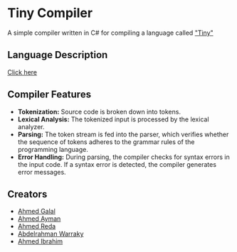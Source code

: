 # Tiny Compiler

A simple compiler written in C# for compiling a language called ["Tiny"](https://docs.google.com/document/d/1h-3RqkaAxX5-Ezn_suKxsFF21nWHs-yG/edit?usp=sharing&ouid=118135812407943525396&rtpof=true&sd=true)



## Language Description
[Click here](https://docs.google.com/document/d/1h-3RqkaAxX5-Ezn_suKxsFF21nWHs-yG/edit?usp=sharing&ouid=118135812407943525396&rtpof=true&sd=true)



## Compiler Features
- **Tokenization:** Source code is broken down into tokens.
- **Lexical Analysis:** The tokenized input is processed by the lexical analyzer.
- **Parsing:** The token stream is fed into the parser, which verifies whether the sequence of tokens adheres to the grammar rules of the programming language.
- **Error Handling:** During parsing, the compiler checks for syntax errors in the input code. If a syntax error is detected, the compiler generates error messages.



## Creators
- [Ahmed Galal](https://github.com/1AhmedGalal)
- [Ahmed Ayman](https://github.com/AhmedAymanMo)
- [Ahmed Reda](https://github.com/ahmedredaooooo)
- [Abdelrahman Warraky](https://github.com/0Abdelrahman1)
- [Ahmed Ibrahim]()
